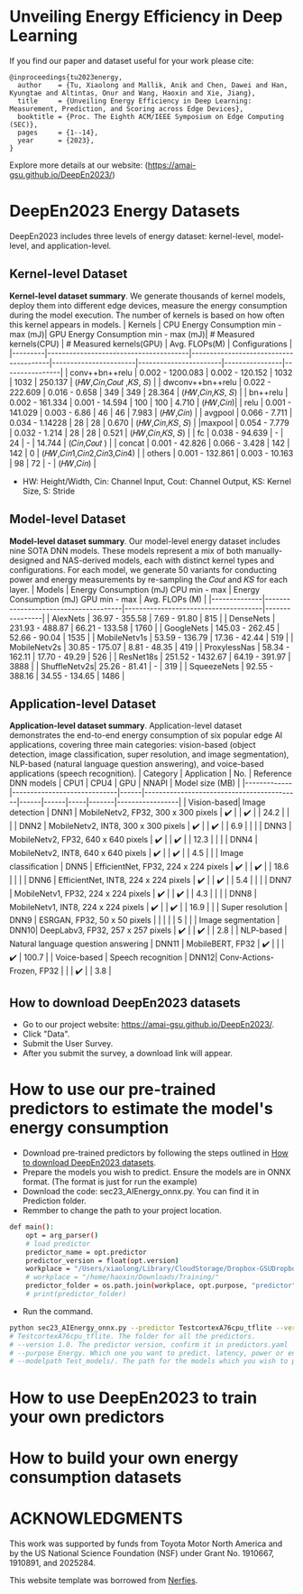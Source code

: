 # Unveiling Energy Efficiency in Deep Learning

If you find our paper and dataset useful for your work please cite:
```
@inproceedings{tu2023energy,
  author    = {Tu, Xiaolong and Mallik, Anik and Chen, Dawei and Han, Kyungtae and Altintas, Onur and Wang, Haoxin and Xie, Jiang},
  title     = {Unveiling Energy Efficiency in Deep Learning: Measurement, Prediction, and Scoring across Edge Devices},
  booktitle = {Proc. The Eighth ACM/IEEE Symposium on Edge Computing (SEC)},
  pages     = {1--14},
  year      = {2023},
}
```
Explore more details at our website: (https://amai-gsu.github.io/DeepEn2023/)  

# DeepEn2023 Energy Datasets
DeepEn2023 includes three levels of energy dataset: kernel-level, model-level, and application-level.


## Kernel-level Dataset
**Kernel-level dataset summary**. We generate thousands of kernel models, deploy them into different edge devices, measure the energy consumption during the model execution. The number of kernels is based on how often this kernel appears in models. 
| Kernels | CPU Energy Consumption min - max (mJ)| GPU Energy Consumption min - max (mJ)| # Measured kernels(CPU) | # Measured kernels(GPU) | Avg. FLOPs(M) | Configurations |
|---------|---------------------------------------|---------------------------------------|-----------------------|-----------------------|----------------|----------------|
| conv++bn++relu | 0.002 - 1200.083 | 0.002 - 120.152 | 1032 | 1032 | 250.137 | (𝐻𝑊,𝐶𝑖𝑛,𝐶𝑜𝑢𝑡 ,𝐾𝑆, 𝑆) |
| dwconv++bn++relu | 0.022 - 222.609 | 0.016 - 0.658 | 349 | 349 | 28.364 | (𝐻𝑊,𝐶𝑖𝑛,𝐾𝑆, 𝑆) |
| bn++relu | 0.002 - 161.334 | 0.001 - 14.594 | 100 | 100 | 4.710 | (𝐻𝑊,𝐶𝑖𝑛)|
| relu | 0.001 - 141.029 | 0.003 - 6.86 | 46 | 46 | 7.983 | (𝐻𝑊,𝐶𝑖𝑛) |
| avgpool | 0.066 - 7.711 | 0.034 - 1.14228 | 28 | 28 | 0.670 | (𝐻𝑊,𝐶𝑖𝑛,𝐾𝑆, 𝑆) |
|maxpool | 0.054 - 7.779 | 0.032 - 1.214 | 28 | 28 | 0.521 | (𝐻𝑊,𝐶𝑖𝑛,𝐾𝑆, 𝑆) |
| fc  | 0.038 - 94.639 | - | 24 | - | 14.744 | (𝐶𝑖𝑛,𝐶𝑜𝑢𝑡 ) |
| concat | 0.001 - 42.826 | 0.066 - 3.428 | 142 | 142 | 0 | (𝐻𝑊,𝐶𝑖𝑛1,𝐶𝑖𝑛2,𝐶𝑖𝑛3,𝐶𝑖𝑛4) |
| others | 0.001 - 132.861 | 0.003 - 10.163 | 98 | 72 | - | (𝐻𝑊,𝐶𝑖𝑛) |
* HW: Height/Width, Cin: Channel Input, Cout: Channel Output, KS: Kernel Size, S: Stride

## Model-level Dataset
**Model-level dataset summary**. Our model-level energy dataset includes nine SOTA DNN models. These models represent a mix of both manually-designed and NAS-derived models, each with distinct kernel types and configurations. For each model, we generate 50 variants for conducting power and energy measurements by re-sampling the 𝐶𝑜𝑢𝑡 and 𝐾𝑆 for each layer.
| Models       | Energy Consumption (mJ) CPU min - max | Energy Consumption (mJ) GPU min - max | Avg. FLOPs (M) |
|--------------|--------------------------------------|--------------------------------------|----------------|
| AlexNets     | 36.97 - 355.58                      | 7.69 - 91.80                        | 815            |
| DenseNets    | 231.93 - 488.87                     | 66.21 - 133.58                      | 1760           |
| GoogleNets   | 145.03 - 262.45                     | 52.66 - 90.04                       | 1535           |
| MobileNetv1s | 53.59 - 136.79                      | 17.36 - 42.44                       | 519            |
| MobileNetv2s | 30.85 - 175.07                      | 8.81 - 48.35                        | 419            |
| ProxylessNas | 58.34 - 162.11                      | 17.70 - 49.29                       | 526            |
| ResNet18s    | 251.52 - 1432.67                    | 64.19 - 391.97                      | 3888           |
| ShuffleNetv2s| 25.26 - 81.41                       | -                                    | 319            |
| SqueezeNets  | 92.55 - 388.16                      | 34.55 - 134.65                      | 1486           |

## Application-level Dataset
**Application-level dataset summary**. Application-level dataset demonstrates the end-to-end energy consumption of six popular edge AI applications, covering three main categories: vision-based (object detection, image classification, super resolution, and image segmentation), NLP-based (natural language question answering), and voice-based applications (speech recognition).
| Category    | Application                 | No.  | Reference DNN models                      | CPU1 | CPU4 | GPU | NNAPI | Model size (MB) |
|-------------|-----------------------------|------|-------------------------------------------|------|------|-----|-------|-----------------|
| Vision-based| Image detection             | DNN1 | MobileNetv2, FP32, 300 x 300 pixels      | ✔️    |      | ✔️   |       | 24.2            |
|             |                             | DNN2 | MobileNetv2, INT8, 300 x 300 pixels      | ✔️    |      | ✔️   |       | 6.9             |
|             |                             | DNN3 | MobileNetv2, FP32, 640 x 640 pixels      | ✔️    |      | ✔️   |       | 12.3            |
|             |                             | DNN4 | MobileNetv2, INT8, 640 x 640 pixels      | ✔️    |      | ✔️   |       | 4.5             |
|             | Image classification        | DNN5 | EfficientNet, FP32, 224 x 224 pixels     | ✔️    |      | ✔️   |       | 18.6            |
|             |                             | DNN6 | EfficientNet, INT8, 224 x 224 pixels     | ✔️    |      | ✔️   |       | 5.4             |
|             |                             | DNN7 | MobileNetv1, FP32, 224 x 224 pixels      | ✔️    |      | ✔️   |       | 4.3             |
|             |                             | DNN8 | MobileNetv1, INT8, 224 x 224 pixels      | ✔️    |      | ✔️   |       | 16.9            |
|             | Super resolution            | DNN9 | ESRGAN, FP32, 50 x 50 pixels        |      |      |     |       | 5               |
|             | Image segmentation          | DNN10| DeepLabv3, FP32, 257 x 257 pixels   | ✔️    |      | ✔️   |       | 2.8             |
| NLP-based   | Natural language question answering | DNN11 | MobileBERT, FP32                  | ✔️    |      |     | ✔️     | 100.7           |
| Voice-based | Speech recognition          | DNN12| Conv-Actions-Frozen, FP32           |      |      | ✔️   |       | 3.8             |

## How to download DeepEn2023 datasets
- Go to our project website: https://amai-gsu.github.io/DeepEn2023/.
- Click "Data".
- Submit the User Survey.
- After you submit the survey, a download link will appear.

# How to use our pre-trained predictors to estimate the model's energy consumption
- Download pre-trained predictors by following the steps outlined in [How to download DeepEn2023 datasets](#how-to-download-deepen2023-datasets).
- Prepare the models you wish to predict. Ensure the models are in ONNX format. (The format is just for run the example)
- Download the code: sec23_AIEnergy_onnx.py. You can find it in Prediction folder.
- Remmber to change the path to your project location.
```Bash
def main():
    opt = arg_parser()
    # load predictor
    predictor_name = opt.predictor
    predictor_version = float(opt.version)
    workplace = "/Users/xiaolong/Library/CloudStorage/Dropbox-GSUDropbox/Xiaolong_Tu/sec23_result/Dataset_P40p/Training/"
    # workplace = "/home/haoxin/Downloads/Training/"
    predictor_folder = os.path.join(workplace, opt.purpose, "predictor")
    # print(predictor_folder)
```
- Run the command.
```Bash
python sec23_AIEnergy_onnx.py --predictor TestcortexA76cpu_tflite --version 1.0 --purpose Energy --modelpath Test_models/
# TestcortexA76cpu_tflite. The folder for all the predictors.
# --version 1.0. The predictor version, confirm it in predictors.yaml
# --purpose Energy. Which one you want to predict. latency, power or energy.
# --modelpath Test_models/. The path for the models which you wish to predict.
```
# How to use DeepEn2023 to train your own predictors

# How to build your own energy consumption datasets

# ACKNOWLEDGMENTS

This work was supported by funds from Toyota Motor North America and by the US National Science Foundation (NSF) under Grant No. 1910667, 1910891, and 2025284.

This website template was borrowed from [Nerfies](https://nerfies.github.io).
